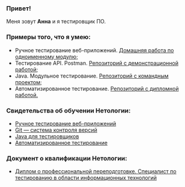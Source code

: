 ### Привет! 
Меня зовут **Анна** и я тестировщик ПО. 

### Примеры того, что я умею:  
* Ручное тестирование веб-приложений. [Домашняя работа по одноименному модулю;](https://github.com/Anna-Stankevich/manual-testing)
* Тестирование API. Postman. [Репозиторий с демонстрационной работой;](https://github.com/Anna-Stankevich/demonstration-work)
* Java. Модульное тестирование. [Репозиторий с командным проектом;](https://github.com/Anna-Stankevich/javaqa-team-diplom)   
* Автоматизированное тестирование. [Репозиторий с дипломной работой.](https://github.com/Anna-Stankevich/graduation-project)  

### Свидетельства об обучении Нетологии:
* [Ручное тестирование веб-приложений](https://github.com/Anna-Stankevich/Anna-Stankevich/blob/main/certificateManualTesting.pdf)
* [Git — система контроля версий](https://github.com/Anna-Stankevich/Anna-Stankevich/blob/main/certificateGit.pdf) 
* [Java для тестировщиков](https://github.com/Anna-Stankevich/Anna-Stankevich/blob/main/certificateJava.pdf)
* [Автоматизированное тестирование](https://github.com/Anna-Stankevich/Anna-Stankevich/blob/main/certificateAutomatedTesting.pdf)

### Документ о квалификации Нетологии:
* [Диплом о профессиональной переподготовке. Специалист по тестированию в области информационных технологий](https://github.com/Anna-Stankevich/Anna-Stankevich/blob/main/diploma.pdf)

